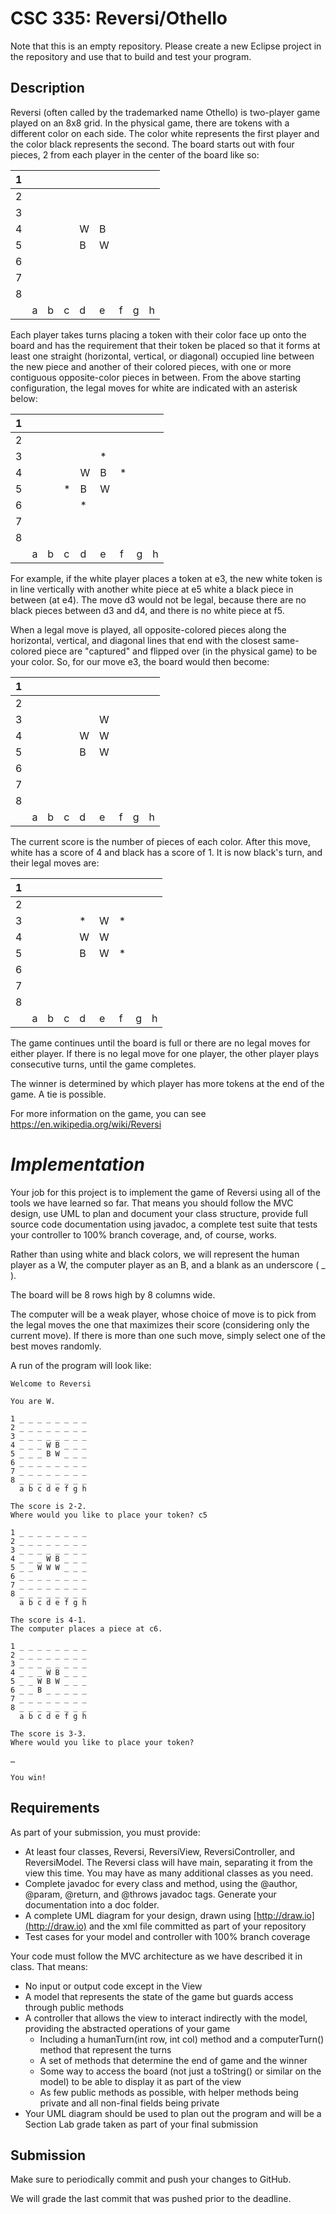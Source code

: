 # CSC 335: Reversi/Othello

Note that this is an empty repository. Please create a new Eclipse project in the repository and use that to build and test your program.

## Description

Reversi (often called by the trademarked name Othello) is two-player game played on an 8x8 grid. In the physical game, there are tokens with a different color on each side. The color white represents the first player and the color black represents the second. The board starts out with four pieces, 2 from each player in the center of the board like so:

| 1 |   |   |   |   |   |   |   |   |
| --- | --- | --- | --- | --- | --- | --- | --- | --- |
| 2 |   |   |   |   |   |   |   |   |
| 3 |   |   |   |   |   |   |   |   |
| 4 |   |   |   | W | B |   |   |   |
| 5 |   |   |   | B | W |   |   |   |
| 6 |   |   |   |   |   |   |   |   |
| 7 |   |   |   |   |   |   |   |   |
| 8 |   |   |   |   |   |   |   |   |
|   | a | b | c | d | e | f | g | h |

Each player takes turns placing a token with their color face up onto the board and has the requirement that their token be placed so that it forms at least one straight (horizontal, vertical, or diagonal) occupied line between the new piece and another of their colored pieces, with one or more contiguous opposite-color pieces in between. From the above starting configuration, the legal moves for white are indicated with an asterisk below:

| 1 |   |   |   |   |   |   |   |   |
| --- | --- | --- | --- | --- | --- | --- | --- | --- |
| 2 |   |   |   |   |   |   |   |   |
| 3 |   |   |   |   | \* |   |   |   |
| 4 |   |   |   | W | B | \* |   |   |
| 5 |   |   | \* | B | W |   |   |   |
| 6 |   |   |   | \* |   |   |   |   |
| 7 |   |   |   |   |   |   |   |   |
| 8 |   |   |   |   |   |   |   |   |
|   | a | b | c | d | e | f | g | h |

For example, if the white player places a token at e3, the new white token is in line vertically with another white piece at e5 white a black piece in between (at e4). The move d3 would not be legal, because there are no black pieces between d3 and d4, and there is no white piece at f5.

When a legal move is played, all opposite-colored pieces along the horizontal, vertical, and diagonal lines that end with the closest same-colored piece are &quot;captured&quot; and flipped over (in the physical game) to be your color. So, for our move e3, the board would then become:

| 1 |   |   |   |   |   |   |   |   |
| --- | --- | --- | --- | --- | --- | --- | --- | --- |
| 2 |   |   |   |   |   |   |   |   |
| 3 |   |   |   |   | W |   |   |   |
| 4 |   |   |   | W | W |   |   |   |
| 5 |   |   |   | B | W |   |   |   |
| 6 |   |   |   |   |   |   |   |   |
| 7 |   |   |   |   |   |   |   |   |
| 8 |   |   |   |   |   |   |   |   |
|   | a | b | c | d | e | f | g | h |

The current score is the number of pieces of each color. After this move, white has a score of 4 and black has a score of 1. It is now black&#39;s turn, and their legal moves are:

| 1 |   |   |   |   |   |   |   |   |
| --- | --- | --- | --- | --- | --- | --- | --- | --- |
| 2 |   |   |   |   |   |   |   |   |
| 3 |   |   |   | \* | W | \* |   |   |
| 4 |   |   |   | W | W |   |   |   |
| 5 |   |   |   | B | W | \* |   |   |
| 6 |   |   |   |   |   |   |   |   |
| 7 |   |   |   |   |   |   |   |   |
| 8 |   |   |   |   |   |   |   |   |
|   | a | b | c | d | e | f | g | h |

The game continues until the board is full or there are no legal moves for either player. If there is no legal move for one player, the other player plays consecutive turns, until the game completes.

The winner is determined by which player has more tokens at the end of the game. A tie is possible.

For more information on the game, you can see https://en.wikipedia.org/wiki/Reversi

# _Implementation_

Your job for this project is to implement the game of Reversi using all of the tools we have learned so far. That means you should follow the MVC design, use UML to plan and document your class structure, provide full source code documentation using javadoc, a complete test suite that tests your controller to 100% branch coverage, and, of course, works.

Rather than using white and black colors, we will represent the human player as a W, the computer player as an B, and a blank as an underscore ( \_ ).

The board will be 8 rows high by 8 columns wide.

The computer will be a weak player, whose choice of move is to pick from the legal moves the one that maximizes their score (considering only the current move). If there is more than one such move, simply select one of the best moves randomly.

A run of the program will look like:
```
Welcome to Reversi

You are W.

1 _ _ _ _ _ _ _ _
2 _ _ _ _ _ _ _ _
3 _ _ _ _ _ _ _ _
4 _ _ _ W B _ _ _
5 _ _ _ B W _ _ _
6 _ _ _ _ _ _ _ _
7 _ _ _ _ _ _ _ _
8 _ _ _ _ _ _ _ _
  a b c d e f g h

The score is 2-2.
Where would you like to place your token? c5

1 _ _ _ _ _ _ _ _
2 _ _ _ _ _ _ _ _
3 _ _ _ _ _ _ _ _
4 _ _ _ W B _ _ _
5 _ _ W W W _ _ _
6 _ _ _ _ _ _ _ _
7 _ _ _ _ _ _ _ _
8 _ _ _ _ _ _ _ _
  a b c d e f g h

The score is 4-1.
The computer places a piece at c6.

1 _ _ _ _ _ _ _ _
2 _ _ _ _ _ _ _ _
3 _ _ _ _ _ _ _ _
4 _ _ _ W B _ _ _
5 _ _ W B W _ _ _
6 _ _ B _ _ _ _ _
7 _ _ _ _ _ _ _ _
8 _ _ _ _ _ _ _ _
  a b c d e f g h

The score is 3-3.
Where would you like to place your token?

…

You win!
```
## Requirements

As part of your submission, you must provide:

- At least four classes, Reversi, ReversiView, ReversiController, and ReversiModel. The Reversi class will have main, separating it from the view this time. You may have as many additional classes as you need.
- Complete javadoc for every class and method, using the @author, @param, @return, and @throws javadoc tags. Generate your documentation into a doc folder.
- A complete UML diagram for your design, drawn using [http://draw.io](http://draw.io) and the xml file committed as part of your repository
- Test cases for your model and controller with 100% branch coverage

Your code must follow the MVC architecture as we have described it in class. That means:

- No input or output code except in the View
- A model that represents the state of the game but guards access through public methods
- A controller that allows the view to interact indirectly with the model, providing the abstracted operations of your game
  - Including a humanTurn(int row, int col) method and a computerTurn() method that represent the turns
  - A set of methods that determine the end of game and the winner
  - Some way to access the board (not just a toString() or similar on the model) to be able to display it as part of the view
  - As few public methods as possible, with helper methods being private and all non-final fields being private
- Your UML diagram should be used to plan out the program and will be a Section Lab grade taken as part of your final submission

## Submission

Make sure to periodically commit and push your changes to GitHub.

We will grade the last commit that was pushed prior to the deadline.

